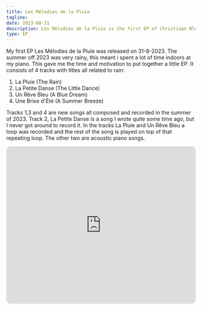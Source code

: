 ```yaml
---
title: Les Mélodies de la Pluie
tagline: 
date: 2023-08-31
description: Les Mélodies de la Pluie is the first EP of Christiaan Bloo.
type: EP
---
```


My first EP Les Mélodies de la Pluie was released on 31-8-2023.
The summer off 2023 was very rainy, this meant i spent a lot of time indoors at my piano. This gave me the time and motivation to put together a little EP. It consists of 4 tracks with titles all related to rain:
1. La Pluie (The Rain)
2. La Petite Danse (The Little Dance)
3. Un Rêve Bleu (A Blue Dream)
4. Une Brise d'Été (A Summer Breeze)  

Tracks 1,3 and 4 are new songs all composed and recorded in the summer of 2023. Track 2, La Petite Danse is a song I wrote quite some time ago, but I never got around to record it. In the tracks La Pluie and Un Rêve Bleu a loop was recorded and the rest of the song is played on top of that repeating loop. The other two are acoustic piano songs.


<iframe style="border-radius:12px" src="https://open.spotify.com/embed/album/2KSQoUYNVFsXHsv4Mrt1KQ?utm_source=generator" width="100%" height="420" frameBorder="0" allowfullscreen="" allow="autoplay; clipboard-write; encrypted-media; fullscreen; picture-in-picture"></iframe>